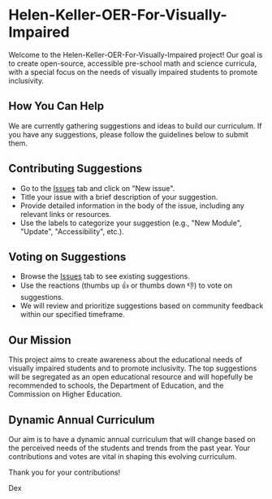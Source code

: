 # Helen-Keller-OER-For-Visually-Impaired

Welcome to the Helen-Keller-OER-For-Visually-Impaired project! Our goal is to create open-source, accessible pre-school math and science curricula, with a special focus on the needs of visually impaired students to promote inclusivity.

## How You Can Help

We are currently gathering suggestions and ideas to build our curriculum. If you have any suggestions, please follow the guidelines below to submit them.

## Contributing Suggestions

- Go to the [Issues](../../issues) tab and click on "New issue".
- Title your issue with a brief description of your suggestion.
- Provide detailed information in the body of the issue, including any relevant links or resources.
- Use the labels to categorize your suggestion (e.g., "New Module", "Update", "Accessibility", etc.).

## Voting on Suggestions

- Browse the [Issues](../../issues) tab to see existing suggestions.
- Use the reactions (thumbs up 👍 or thumbs down 👎) to vote on suggestions.
- We will review and prioritize suggestions based on community feedback within our specified timeframe.

## Our Mission

This project aims to create awareness about the educational needs of visually impaired students and to promote inclusivity. The top suggestions will be segregated as an open educational resource and will hopefully be recommended to schools, the Department of Education, and the Commission on Higher Education.

## Dynamic Annual Curriculum

Our aim is to have a dynamic annual curriculum that will change based on the perceived needs of the students and trends from the past year. Your contributions and votes are vital in shaping this evolving curriculum.


Thank you for your contributions!

Dex
